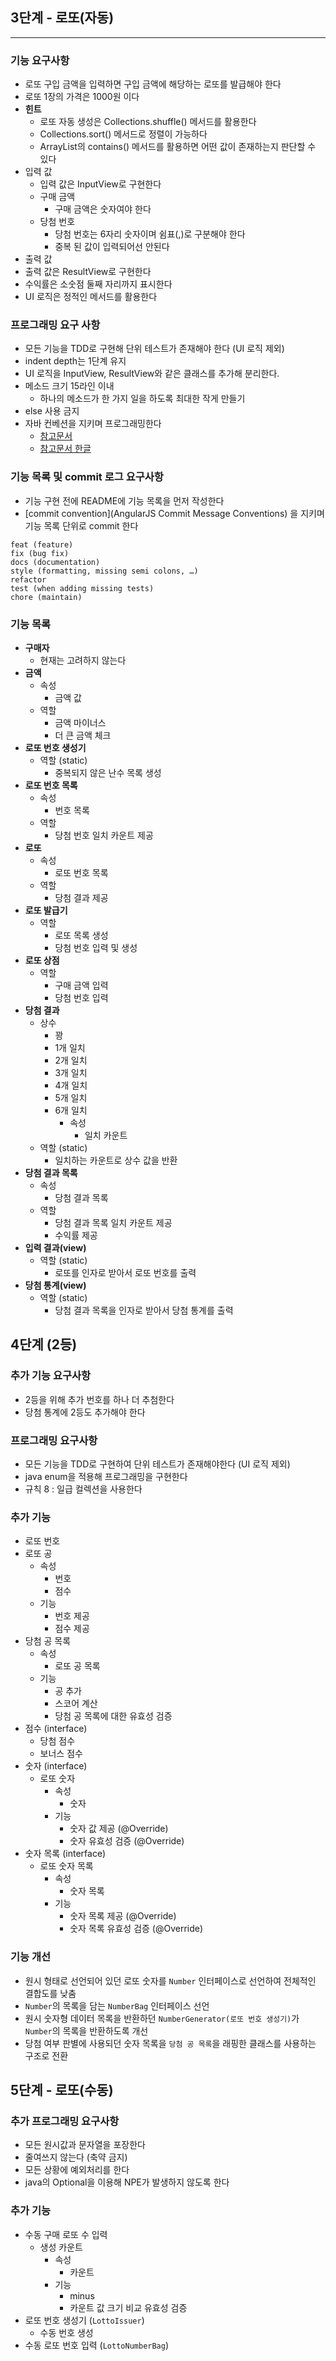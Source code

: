 ## 3단계 - 로또(자동)

-- --

### 기능 요구사항

* 로또 구입 금액을 입력하면 구입 금액에 해당하는 로또를 발급해야 한다
* 로또 1장의 가격은 1000원 이다
* **힌트**
    * 로또 자동 생성은 Collections.shuffle() 메서드를 활용한다
    * Collections.sort() 메서드로 정렬이 가능하다
    * ArrayList의 contains() 메서드를 활용하면 어떤 값이 존재하는지 판단할 수 있다
* 입력 값
    * 입력 값은 InputView로 구현한다
    * 구매 금액
        * 구매 금액은 숫자여야 한다
    * 당첨 번호
        * 당첨 번호는 6자리 숫자이며 쉼표(,)로 구분해야 한다
        * 중복 된 값이 입력되어선 안된다
* 출력 값
* 출력 값은 ResultView로 구현한다
* 수익률은 소숫점 둘째 자리까지 표시한다
* UI 로직은 정적인 메서드를 활용한다

### 프로그래밍 요구 사항

* 모든 기능을 TDD로 구현해 단위 테스트가 존재해야 한다 (UI 로직 제외)
* indent depth는 1단계 유지
* UI 로직을 InputView, ResultView와 같은 클래스를 추가해 분리한다.
* 메소드 크기 15라인 이내
    * 하나의 메소드가 한 가지 일을 하도록 최대한 작게 만들기
* else 사용 금지
* 자바 컨베션을 지키며 프로그래밍한다
    * [참고문서](https://google.github.io/styleguide/javaguide.html)
    * [참고문서 한글](https://myeonguni.tistory.com/1596)

### 기능 목록 및 commit 로그 요구사항

* 기능 구현 전에 README에 기능 목록을 먼저 작성한다
* [commit convention](AngularJS Commit Message Conventions) 을 지키며 기능 목록 단위로 commit 한다

```
feat (feature)
fix (bug fix)
docs (documentation)
style (formatting, missing semi colons, …)
refactor
test (when adding missing tests)
chore (maintain) 
```

### 기능 목록

* **구매자**
    * 현재는 고려하지 않는다
* **금액**
    * 속성
        * 금액 값
    * 역할
        * 금액 마이너스
        * 더 큰 금액 체크
* **로또 번호 생성기**
    * 역할 (static)
        * 중복되지 않은 난수 목록 생성
* **로또 번호 목록**
    * 속성
        * 번호 목록
    * 역할
        * 당첨 번호 일치 카운트 제공
* **로또**
    * 속성
        * 로또 번호 목록
    * 역할
        * 당첨 결과 제공
* **로또 발급기**
    * 역할
        * 로또 목록 생성
        * 당첨 번호 입력 및 생성
* **로또 상점**
    * 역할
        * 구매 금액 입력
        * 당첨 번호 입력
* **당첨 결과**
    * 상수
        * 꽝
        * 1개 일치
        * 2개 일치
        * 3개 일치
        * 4개 일치
        * 5개 일치
        * 6개 일치
            * 속성
                * 일치 카운트
    * 역할 (static)
        * 일치하는 카운트로 상수 값을 반환
* **당첨 결과 목록**
    * 속성
        * 당첨 결과 목록
    * 역할
        * 당첨 결과 목록 일치 카운트 제공
        * 수익률 제공
* **입력 결과(view)**
    * 역할 (static)
        * 로또를 인자로 받아서 로또 번호를 출력
* **당첨 통계(view)**
    * 역할 (static)
        * 당첨 결과 목록을 인자로 받아서 당첨 통계를 출력

## 4단계 (2등)

### 추가 기능 요구사항

* 2등을 위해 추가 번호를 하나 더 추첨한다
* 당첨 통계에 2등도 추가해야 한다

### 프로그래밍 요구사항

* 모든 기능을 TDD로 구현하여 단위 테스트가 존재해야한다 (UI 로직 제외)
* java enum을 적용해 프로그래밍을 구현한다
* 규칙 8 : 일급 컬렉션을 사용한다

### 추가 기능

* 로또 번호
* 로또 공
    * 속성
        * 번호
        * 점수
    * 기능
        * 번호 제공
        * 점수 제공
* 당첨 공 목록
    * 속성
        * 로또 공 목록
    * 기능
        * 공 추가
        * 스코어 계산
        * 당첨 공 목록에 대한 유효성 검증
* 점수 (interface)
    * 당첨 점수
    * 보너스 점수
* 숫자 (interface)
    * 로또 숫자
        * 속성
            * 숫자
        * 기능
            * 숫자 값 제공 (@Override)
            * 숫자 유효성 검증 (@Override)
* 숫자 목록 (interface)
    * 로또 숫자 목록
        * 속성
            * 숫자 목록
        * 기능
            * 숫자 목록 제공 (@Override)
            * 숫자 목록 유효성 검증 (@Override)

### 기능 개선

* 원시 형태로 선언되어 있던 로또 숫자를  ```Number``` 인터페이스로 선언하여 전체적인 결합도를 낮춤
* ```Number```의 목록을 담는 ```NumberBag``` 인터페이스 선언
* 원시 숫자형 데이터 목록을 반환하던 ```NumberGenerator(로또 번호 생성기)```가 ```Number```의 목록을 반환하도록 개선
* 당첨 여부 판별에 사용되던 숫자 목록을 ```당첨 공 목록```을 래핑한 클래스를 사용하는 구조로 전환

## 5단계 - 로또(수동)

### 추가 프로그래밍 요구사항

* 모든 원시값과 문자열을 포장한다
* 줄여쓰지 않는다 (축약 금지)
* 모든 상황에 예외처리를 한다
* java의 Optional을 이용해 NPE가 발생하지 않도록 한다

### 추가 기능

* 수동 구매 로또 수 입력
    * 생성 카운트
        * 속성
            * 카운트
        * 기능
            * minus
            * 카운트 값 크기 비교 유효성 검증
* 로또 번호 생성기 (```LottoIssuer```)
    * 수동 번호 생성
* 수동 로또 번호 입력 (```LottoNumberBag```)